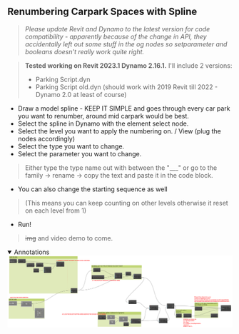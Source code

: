 ##  Renumbering Carpark Spaces with Spline
> *Please update Revit and Dynamo to the latest version for code compatibility - apparently because of the change in API, they accidentally left out some stuff in the og nodes so setparameter and booleans doesn't really work quite right.*

> **Tested working on Revit 2023.1 Dynamo 2.16.1.** I'll include 2 versions:
> - Parking Script.dyn
> - Parking Script old.dyn (should work with 2019 Revit till 2022 - Dynamo 2.0 at least of course)

- Draw a model spline - KEEP IT SIMPLE and goes through every car park you want to renumber, around mid carpark would be best.
- Select the spline in Dynamo with the element select node.
- Select the level you want to apply the numbering on. / View (plug the nodes accordingly)
- Select the type you want to change.
- Select the parameter you want to change.
> Either type the type name out with between the "___" or go to the family -> rename -> copy the text and paste it in the code block.
- You can also change the starting sequence as well 
> (This means you can keep counting on other levels otherwise it reset on each level from 1)
- Run!


>~~img~~ and video demo to come.

<details open="open">
<summary>Annotations</summary>
    <img src="Annotation.png">

